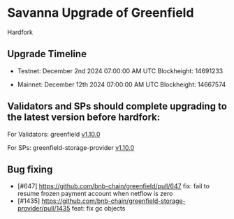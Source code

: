 # Savanna Upgrade of Greenfield

<div class="doc-announce-info">
    <span class="version-tag">Hardfork</span>
</div>


## Upgrade Timeline

- Testnet: December 2nd 2024 07:00:00 AM UTC Blockheight: 14691233

- Mainnet: December 12th 2024 07:00:00 AM UTC Blockheight: 14667574

## Validators and SPs should complete upgrading to the latest version before hardfork: 

For Validators: greenfield [v1.10.0](https://github.com/bnb-chain/greenfield/releases/tag/v1.10.0?ref=bnbchain.ghost.io)

For SPs: greenfield-storage-provider [v1.10.0](https://github.com/bnb-chain/greenfield-storage-provider/releases/tag/v1.10.0?ref=bnbchain.ghost.io)



## Bug fixing

* [#647] https://github.com/bnb-chain/greenfield/pull/647 fix: fail to resume frozen payment account when netflow is zero
* [#1435] https://github.com/bnb-chain/greenfield-storage-provider/pull/1435 feat: fix gc objects


[//]: # (Reference: https://www.bnbchain.org/en/blog/bnb-greenfield-savanna-hardfork)